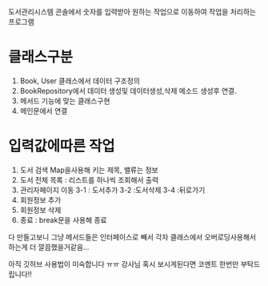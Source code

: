 도서관리시스템
콘솔에서 숫자를 입력받아 원하는 작업으로 이동하여 작업을 처리하는 프로그램

클래스구분
=======================
1. Book, User 클래스에서 데이터 구조정의
2. BookRepository에서 데이터 생성및 
데이터생성,삭제 메소드 생성후 연결.
3. 메서드 기능에 맞는 클래스구현
4. 메인문에서 연결

입력값에따른 작업
==================
1. 도서 검색 Map을사용해 키는 제목, 밸류는 정보
2.  도서 전체 목록  : 리스트를 하나씩 조회해서 출력
3. 관리자페이지 이동
    3-1 : 도서추가
    3-2 :도서삭제 
    3-4 :뒤로가기
4. 회원정보 추가
5. 회원정보 삭제
0. 종료 : break문을 사용해 종료


다 만들고보니 그냥 메서드들은 인터페이스로 빼서 
각자 클래스에서 오버로딩사용해서하는게 더 깔끔했을거같음...

아직 깃허브 사용법이 미숙합니다 ㅠㅠ 강사님 혹시 보시게된다면 코멘트 한번만 부탁드립니다!!
